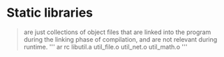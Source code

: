 # Static libraries
 > are just collections of object files that are linked into the program during the linking phase of compilation, and are not relevant during runtime.
'''
ar rc libutil.a util_file.o util_net.o util_math.o
'''
